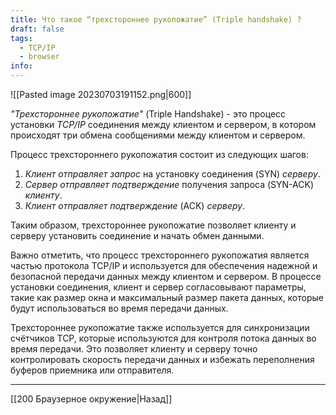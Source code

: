 ```yaml
---
title: Что такое “трехстороннее рукопожатие” (Triple handshake) ?
draft: false
tags:
  - TCP/IP
  - browser
info:
---
```

![[Pasted image 20230703191152.png|600]]

_"Трехстороннее рукопожатие"_ (Triple Handshake) - это процесс установки _TCP/IP_ соединения между клиентом и сервером, в котором происходят три обмена сообщениями между клиентом и сервером.

Процесс трехстороннего рукопожатия состоит из следующих шагов:

1. _Клиент отправляет запрос_ на установку соединения (SYN) _серверу_.
2. _Сервер отправляет подтверждение_ получения запроса (SYN-ACK) _клиенту_.
3. _Клиент отправляет подтверждение_ (ACK) _серверу_.

Таким образом, трехстороннее рукопожатие позволяет клиенту и серверу установить соединение и начать обмен данными.

Важно отметить, что процесс трехстороннего рукопожатия является частью протокола TCP/IP и используется для обеспечения надежной и безопасной передачи данных между клиентом и сервером. В процессе установки соединения, клиент и сервер согласовывают параметры, такие как размер окна и максимальный размер пакета данных, которые будут использоваться во время передачи данных.

Трехстороннее рукопожатие также используется для синхронизации счётчиков TCP, которые используются для контроля потока данных во время передачи. Это позволяет клиенту и серверу точно контролировать скорость передачи данных и избежать переполнения буферов приемника или отправителя.

---

[[200 Браузерное окружение|Назад]]